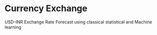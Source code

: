 # Currency Exchange
 USD-INR Exchange Rate Forecast using classical statistical and Machine learning
